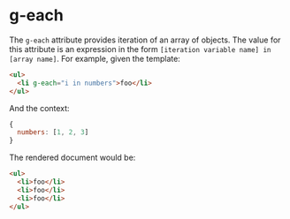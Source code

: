 # g-each

The `g-each` attribute provides iteration of an array of objects. The value
for this attribute is an expression in the form
`[iteration variable name] in [array name]`. For example, given the template:

```html
<ul>
  <li g-each="i in numbers">foo</li>
</ul>
```

And the context:

```javascript
{
  numbers: [1, 2, 3]
}
```

The rendered document would be:

```html
<ul>
  <li>foo</li>
  <li>foo</li>
  <li>foo</li>
</ul>
```

